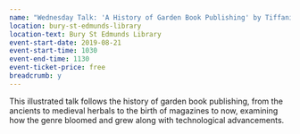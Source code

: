 ```yaml
---
name: "Wednesday Talk: 'A History of Garden Book Publishing' by Tiffani Angus"
location: bury-st-edmunds-library
location-text: Bury St Edmunds Library
event-start-date: 2019-08-21
event-start-time: 1030
event-end-time: 1130
event-ticket-price: free
breadcrumb: y
---
```


This illustrated talk follows the history of garden book publishing, from the ancients to medieval herbals to the birth of magazines to now, examining how the genre bloomed and grew along with technological advancements.
